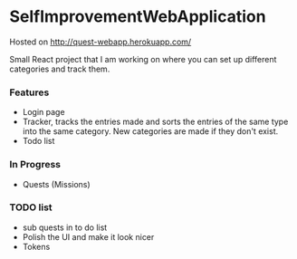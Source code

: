 # SelfImprovementWebApplication

Hosted on http://quest-webapp.herokuapp.com/

Small React project that I am working on where you can set up different categories and track them.

### Features

- Login page
- Tracker, tracks the entries made and sorts the entries of the same type into the same category. New categories are made if they don't exist.
- Todo list

### In Progress

- Quests (Missions)

### TODO list

- sub quests in to do list
- Polish the UI and make it look nicer
- Tokens

